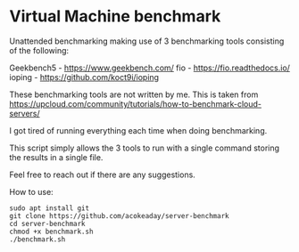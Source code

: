 # Virtual Machine benchmark


Unattended benchmarking making use of 3 benchmarking tools consisting of the following: 

Geekbench5 - https://www.geekbench.com/
fio - https://fio.readthedocs.io/
ioping - https://github.com/koct9i/ioping

These benchmarking tools are not written by me. This is taken from https://upcloud.com/community/tutorials/how-to-benchmark-cloud-servers/

I got tired of running everything each time when doing benchmarking.

This script simply allows the 3 tools to run with a single command storing the results in a single file. 

Feel free to reach out if there are any suggestions.

How to use:

	sudo apt install git
	git clone https://github.com/acokeaday/server-benchmark
	cd server-benchmark
	chmod +x benchmark.sh
	./benchmark.sh
